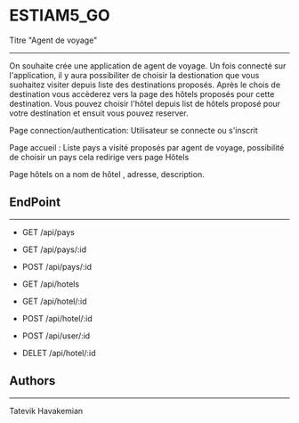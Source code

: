 # ESTIAM5_GO

Titre "Agent de voyage"
***

On souhaite crée une application de agent de voyage.
Un fois connecté sur l'application, il y aura possibiliter de choisir la destionation que vous suohaitez visiter depuis liste des destinations proposés.
Après le chois de destination vous accèderez vers la page des hôtels proposés pour cette destination. 
Vous pouvez choisir l'hôtel depuis list de hôtels proposé pour votre destination et ensuit vous pouvez reserver.


Page connection/authentication: Utilisateur se connecte ou s'inscrit 

Page accueil : Liste pays a visité proposés par agent de voyage, possibilité de choisir un pays cela redirige vers page Hôtels
 
Page hôtels on a  nom de hôtel , adresse, description.




## EndPoint 
***


* GET /api/pays 

* GET /api/pays/:id

* POST /api/pays/:id 

* GET /api/hotels

* GET /api/hotel/:id

* POST /api/hotel/:id

* POST /api/user/:id

* DELET /api/hotel/:id


## Authors
***
Tatevik Havakemian
